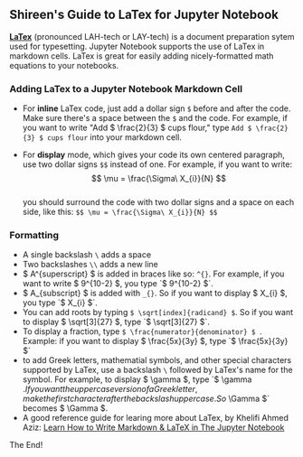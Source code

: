 ## Shireen's Guide to LaTex for Jupyter Notebook

[**LaTex**](https://www.latex-project.org/about/) (pronounced LAH-tech or LAY-tech) is a document preparation sytem used for typesetting. Jupyter Notebook supports the use of LaTex in markdown cells. LaTex is great for easily adding nicely-formatted math equations to your notebooks.

### Adding LaTex to a Jupyter Notebook Markdown Cell


* For **inline** LaTex code, just add a dollar sign `$` before and after the code. Make sure there's a space between the `$` and the code. For example, if you want to write 
"Add $ \frac{2}{3} $ cups flour," type `Add $ \frac{2}{3} $ cups flour` into your markdown cell.


* For **display** mode, which gives your code its own centered paragraph, use two dollar signs `$$` instead of one. For example, if you want to write: $$ \mu = \frac{\Sigma\ X_{i}}{N} $$ <br /> you should surround the code with two dollar signs and a space on each side, like this: `$$ \mu = \frac{\Sigma\ X_{i}}{N} $$`

### Formatting
* A single backslash `\` adds a space
* Two backslashes `\\` adds a new line
* $ A^{superscript} $ is added in braces like so: `^{}`. For example, if you want to write $ 9^{10-2} $, you type `$ 9^{10-2} $`.
* $ A_{subscript} $ is added with `_{}`. So if you want to display $ X_{i} $, you type `$  X_{i} $`.
* You can add roots by typing `$ \sqrt[index]{radicand} $`. So if you want to display $ \sqrt[3]{27} $, type `$ \sqrt[3]{27} $`.
* To display a fraction, type `$ \frac{numerator}{denominator} $ `. Example: if you want to display $ \frac{5x}{3y} $, type `$ \frac{5x}{3y} $`
* to add Greek letters, mathematial symbols, and other special characters supported by LaTex, use a backslash `\` followed by LaTex's name for the symbol. For example, to display $ \gamma $, type `$ \gamma $`. If you want the uppercase version of a Greek letter, make the first character after the backslash uppercase. So `$ \Gamma $` becomes $ \Gamma $.
* A good reference guide for learing more about LaTex, by Khelifi Ahmed Aziz: [Learn How to Write Markdown & LaTeX in The Jupyter Notebook](https://towardsdatascience.com/write-markdown-latex-in-the-jupyter-notebook-10985edb91fd)

The End!
